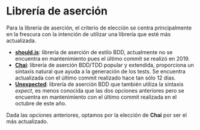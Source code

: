 # Librería de aserción

Para la librería de aserción, el criterio de elección se centra principalmente en la frescura con la intención de utilizar una librería que esté más actualizada.
- [**should.js**](https://github.com/shouldjs/should.js):  librería de aserción de estilo BDD, actualmente no se encuentra en mantenimiento pues el último commit se realizó en 2019. 
- [**Chai**](https://www.chaijs.com/): librería de aserción BDD/TDD popular y extendida, proporciona un sintaxis natural  que ayuda a la generación de los tests. Se encuentra actualizada con el último commit realizado hace tan sólo 12 días.
- [**Unexpected**](https://unexpected.js.org): librería de aserción BDD que también utiliza la sintaxis _expect_, es menos conocida que las dos opciones anteriores pero se encuentra en mantenimiento con el último commit realizada en el octubre de este año.

Dada las opciones anteriores, optamos por la elección de **Chai** por ser el más actualizado.